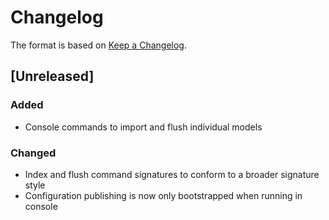 # Changelog

The format is based on [Keep a Changelog](http://keepachangelog.com/).

## [Unreleased]
### Added
- Console commands to import and flush individual models

### Changed
- Index and flush command signatures to conform to a broader signature style
- Configuration publishing is now only bootstrapped when running in console
